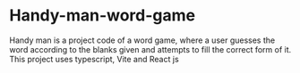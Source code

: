 # Handy-man-word-game
Handy man is a project code of a word game, where a user guesses the word according to the blanks given and attempts to fill the correct form of it. This project uses typescript, Vite and React js 

